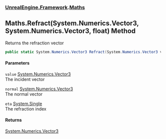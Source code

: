 ### [UnrealEngine.Framework](./UnrealEngine-Framework.md 'UnrealEngine.Framework').[Maths](./UnrealEngine-Framework-Maths.md 'UnrealEngine.Framework.Maths')
## Maths.Refract(System.Numerics.Vector3, System.Numerics.Vector3, float) Method
Returns the refraction vector  
```csharp
public static System.Numerics.Vector3 Refract(System.Numerics.Vector3 value, System.Numerics.Vector3 normal, float eta);
```
#### Parameters
<a name='UnrealEngine-Framework-Maths-Refract(System-Numerics-Vector3_System-Numerics-Vector3_float)-value'></a>
`value` [System.Numerics.Vector3](https://docs.microsoft.com/en-us/dotnet/api/System.Numerics.Vector3 'System.Numerics.Vector3')  
The incident vector  
  
<a name='UnrealEngine-Framework-Maths-Refract(System-Numerics-Vector3_System-Numerics-Vector3_float)-normal'></a>
`normal` [System.Numerics.Vector3](https://docs.microsoft.com/en-us/dotnet/api/System.Numerics.Vector3 'System.Numerics.Vector3')  
The normal vector  
  
<a name='UnrealEngine-Framework-Maths-Refract(System-Numerics-Vector3_System-Numerics-Vector3_float)-eta'></a>
`eta` [System.Single](https://docs.microsoft.com/en-us/dotnet/api/System.Single 'System.Single')  
The refraction index  
  
#### Returns
[System.Numerics.Vector3](https://docs.microsoft.com/en-us/dotnet/api/System.Numerics.Vector3 'System.Numerics.Vector3')  
